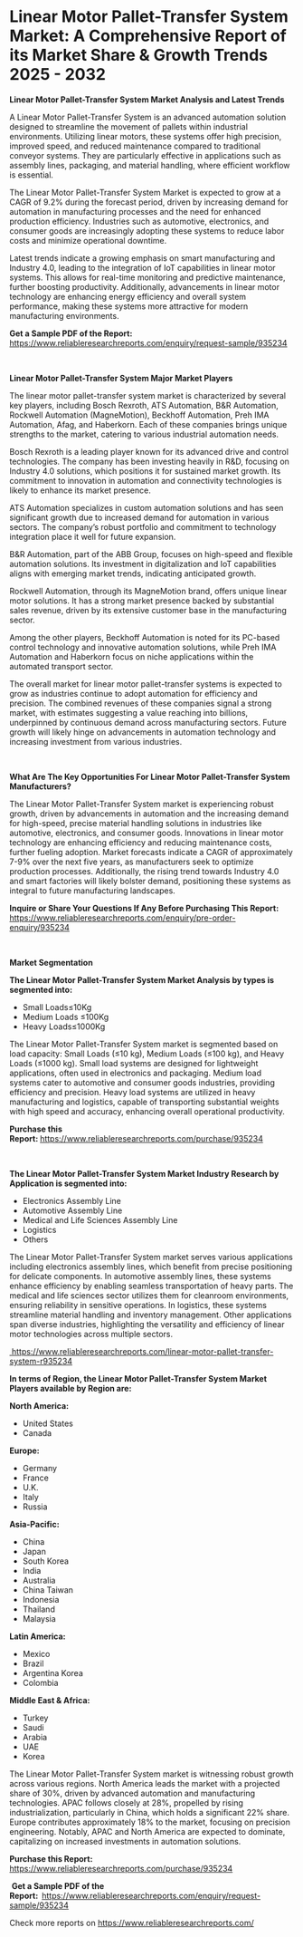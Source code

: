 <p><h1>Linear Motor Pallet-Transfer System Market: A Comprehensive Report of its Market Share & Growth Trends 2025 - 2032</h1></p><p><strong>Linear Motor Pallet-Transfer System Market Analysis and Latest Trends</strong></p>
<p><p>A Linear Motor Pallet-Transfer System is an advanced automation solution designed to streamline the movement of pallets within industrial environments. Utilizing linear motors, these systems offer high precision, improved speed, and reduced maintenance compared to traditional conveyor systems. They are particularly effective in applications such as assembly lines, packaging, and material handling, where efficient workflow is essential. </p><p>The Linear Motor Pallet-Transfer System Market is expected to grow at a CAGR of 9.2% during the forecast period, driven by increasing demand for automation in manufacturing processes and the need for enhanced production efficiency. Industries such as automotive, electronics, and consumer goods are increasingly adopting these systems to reduce labor costs and minimize operational downtime. </p><p>Latest trends indicate a growing emphasis on smart manufacturing and Industry 4.0, leading to the integration of IoT capabilities in linear motor systems. This allows for real-time monitoring and predictive maintenance, further boosting productivity. Additionally, advancements in linear motor technology are enhancing energy efficiency and overall system performance, making these systems more attractive for modern manufacturing environments.</p></p>
<p><strong>Get a Sample PDF of the Report:&nbsp;</strong> <a href="https://www.reliableresearchreports.com/enquiry/request-sample/935234?utm_campaign=2760&utm_medium=2&utm_source=Github&utm_content=ia&utm_term=23022025&utm_id=linear-motor-pallet-transfer-system">https://www.reliableresearchreports.com/enquiry/request-sample/935234</a></p>
<p>&nbsp;</p>
<p><strong>Linear Motor Pallet-Transfer System Major Market Players</strong></p>
<p><p>The linear motor pallet-transfer system market is characterized by several key players, including Bosch Rexroth, ATS Automation, B&R Automation, Rockwell Automation (MagneMotion), Beckhoff Automation, Preh IMA Automation, Afag, and Haberkorn. Each of these companies brings unique strengths to the market, catering to various industrial automation needs.</p><p>Bosch Rexroth is a leading player known for its advanced drive and control technologies. The company has been investing heavily in R&D, focusing on Industry 4.0 solutions, which positions it for sustained market growth. Its commitment to innovation in automation and connectivity technologies is likely to enhance its market presence.</p><p>ATS Automation specializes in custom automation solutions and has seen significant growth due to increased demand for automation in various sectors. The company’s robust portfolio and commitment to technology integration place it well for future expansion.</p><p>B&R Automation, part of the ABB Group, focuses on high-speed and flexible automation solutions. Its investment in digitalization and IoT capabilities aligns with emerging market trends, indicating anticipated growth.</p><p>Rockwell Automation, through its MagneMotion brand, offers unique linear motor solutions. It has a strong market presence backed by substantial sales revenue, driven by its extensive customer base in the manufacturing sector.</p><p>Among the other players, Beckhoff Automation is noted for its PC-based control technology and innovative automation solutions, while Preh IMA Automation and Haberkorn focus on niche applications within the automated transport sector.</p><p>The overall market for linear motor pallet-transfer systems is expected to grow as industries continue to adopt automation for efficiency and precision. The combined revenues of these companies signal a strong market, with estimates suggesting a value reaching into billions, underpinned by continuous demand across manufacturing sectors. Future growth will likely hinge on advancements in automation technology and increasing investment from various industries.</p></p>
<p>&nbsp;</p>
<p><strong>What Are The Key Opportunities For Linear Motor Pallet-Transfer System Manufacturers?</strong></p>
<p><p>The Linear Motor Pallet-Transfer System market is experiencing robust growth, driven by advancements in automation and the increasing demand for high-speed, precise material handling solutions in industries like automotive, electronics, and consumer goods. Innovations in linear motor technology are enhancing efficiency and reducing maintenance costs, further fueling adoption. Market forecasts indicate a CAGR of approximately 7-9% over the next five years, as manufacturers seek to optimize production processes. Additionally, the rising trend towards Industry 4.0 and smart factories will likely bolster demand, positioning these systems as integral to future manufacturing landscapes.</p></p>
<p><strong>Inquire or Share Your Questions If Any Before Purchasing This Report:</strong> <a href="https://www.reliableresearchreports.com/enquiry/pre-order-enquiry/935234?utm_campaign=2760&utm_medium=2&utm_source=Github&utm_content=ia&utm_term=23022025&utm_id=linear-motor-pallet-transfer-system">https://www.reliableresearchreports.com/enquiry/pre-order-enquiry/935234</a></p>
<p>&nbsp;</p>
<p><strong>Market Segmentation</strong></p>
<p><strong>The Linear Motor Pallet-Transfer System Market Analysis by types is segmented into:</strong></p>
<p><ul><li>Small Loads≤10Kg</li><li>Medium Loads ≤100Kg</li><li>Heavy Loads≤1000Kg</li></ul></p>
<p><p>The Linear Motor Pallet-Transfer System market is segmented based on load capacity: Small Loads (≤10 kg), Medium Loads (≤100 kg), and Heavy Loads (≤1000 kg). Small load systems are designed for lightweight applications, often used in electronics and packaging. Medium load systems cater to automotive and consumer goods industries, providing efficiency and precision. Heavy load systems are utilized in heavy manufacturing and logistics, capable of transporting substantial weights with high speed and accuracy, enhancing overall operational productivity.</p></p>
<p><strong>Purchase this Report:&nbsp;</strong><a href="https://www.reliableresearchreports.com/purchase/935234?utm_campaign=2760&utm_medium=2&utm_source=Github&utm_content=ia&utm_term=23022025&utm_id=linear-motor-pallet-transfer-system">https://www.reliableresearchreports.com/purchase/935234</a></p>
<p>&nbsp;</p>
<p><strong>The Linear Motor Pallet-Transfer System Market Industry Research by Application is segmented into:</strong></p>
<p><ul><li>Electronics Assembly Line</li><li>Automotive Assembly Line</li><li>Medical and Life Sciences Assembly Line</li><li>Logistics</li><li>Others</li></ul></p>
<p><p>The Linear Motor Pallet-Transfer System market serves various applications including electronics assembly lines, which benefit from precise positioning for delicate components. In automotive assembly lines, these systems enhance efficiency by enabling seamless transportation of heavy parts. The medical and life sciences sector utilizes them for cleanroom environments, ensuring reliability in sensitive operations. In logistics, these systems streamline material handling and inventory management. Other applications span diverse industries, highlighting the versatility and efficiency of linear motor technologies across multiple sectors.</p></p>
<p><a href="https://www.reliableresearchreports.com/linear-motor-pallet-transfer-system-r935234?utm_campaign=2760&utm_medium=2&utm_source=Github&utm_content=ia&utm_term=23022025&utm_id=linear-motor-pallet-transfer-system">&nbsp;https://www.reliableresearchreports.com/linear-motor-pallet-transfer-system-r935234</a></p>
<p><strong>In terms of Region, the Linear Motor Pallet-Transfer System Market Players available by Region are:</strong></p>
<p>
    <p> <strong> North America: </strong>
        <ul>
            <li>United States</li>
            <li>Canada</li>
        </ul>
        </p> 
    <p> <strong> Europe: </strong>
        <ul>
            <li>Germany</li>
            <li>France</li>
            <li>U.K.</li>
            <li>Italy</li>
            <li>Russia</li>
        </ul>
        </p> 
    <p> <strong> Asia-Pacific: </strong>
        <ul>
            <li>China</li>
            <li>Japan</li>
            <li>South Korea</li>
            <li>India</li>
            <li>Australia</li>
            <li>China Taiwan</li>
            <li>Indonesia</li>
            <li>Thailand</li>
            <li>Malaysia</li>
        </ul>
        </p> 
    <p> <strong> Latin America: </strong>
        <ul>
            <li>Mexico</li>
            <li>Brazil</li>
            <li>Argentina Korea</li>
            <li>Colombia</li>
        </ul>
        </p> 
    <p> <strong> Middle East & Africa: </strong>
        <ul>
            <li>Turkey</li>
            <li>Saudi</li>
            <li>Arabia</li>
            <li>UAE</li>
            <li>Korea</li>
        </ul>
    </p>
    </p>
<p><p>The Linear Motor Pallet-Transfer System market is witnessing robust growth across various regions. North America leads the market with a projected share of 30%, driven by advanced automation and manufacturing technologies. APAC follows closely at 28%, propelled by rising industrialization, particularly in China, which holds a significant 22% share. Europe contributes approximately 18% to the market, focusing on precision engineering. Notably, APAC and North America are expected to dominate, capitalizing on increased investments in automation solutions.</p></p>
<p><strong>Purchase this Report: </strong><a href="https://www.reliableresearchreports.com/purchase/935234?utm_campaign=2760&utm_medium=2&utm_source=Github&utm_content=ia&utm_term=23022025&utm_id=linear-motor-pallet-transfer-system">https://www.reliableresearchreports.com/purchase/935234</a></p>
<p>&nbsp;<strong>Get a Sample PDF of the Report:&nbsp;&nbsp;</strong><a href="https://www.reliableresearchreports.com/enquiry/request-sample/935234?utm_campaign=2760&utm_medium=2&utm_source=Github&utm_content=ia&utm_term=23022025&utm_id=linear-motor-pallet-transfer-system">https://www.reliableresearchreports.com/enquiry/request-sample/935234</a></p>
<p><strong></strong></p>
<p>Check more reports on <a href="https://www.reliableresearchreports.com/?utm_campaign=2760&utm_medium=2&utm_source=Github&utm_content=ia&utm_term=23022025&utm_id=linear-motor-pallet-transfer-system">https://www.reliableresearchreports.com/</a></p>